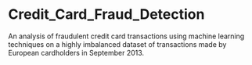 # Credit_Card_Fraud_Detection
An analysis of fraudulent credit card transactions using machine learning techniques on a highly imbalanced dataset of transactions made by European cardholders in September 2013.
